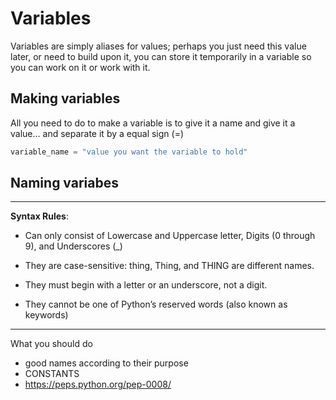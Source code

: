 # Variables

Variables are simply aliases for values; perhaps you just need 
this value later, or need to build upon it, you can store it temporarily 
in a variable so you can work on it or work with it.

## Making variables

All you need to do to make a variable is to give it a name and give it a value...
and separate it by a equal sign (=)

```python
variable_name = "value you want the variable to hold"
```

## Naming variabes

----

**Syntax Rules**:

- Can only consist of Lowercase and Uppercase letter, Digits (0 through 9), and Underscores (_)

- They are case-sensitive: thing, Thing, and THING are different names.

- They must begin with a letter or an underscore, not a digit.

- They cannot be one of Python’s reserved words (also known as keywords)

----

What you should do
- good names according to their purpose
- CONSTANTS
- https://peps.python.org/pep-0008/